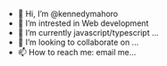 - 👋 Hi, I’m @kennedymahoro
- 👀 I’m intrested in Web development
- 🌱 I’m currently javascript/typescript ...
- 💞️ I’m looking to collaborate on ...
- 📫 How to reach me: email me...

<!---
kennedymahoro/kennedymahoro is a ✨ special ✨ repository because its `README.md` (this file) appears on your GitHub profile.
You can click the Preview link to take a look at your changes.
--->
